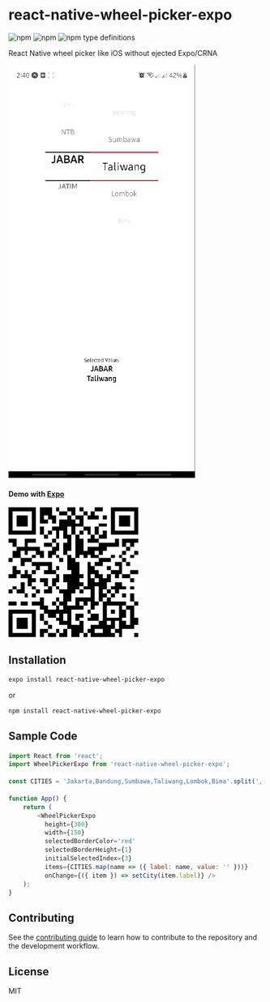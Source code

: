 # react-native-wheel-picker-expo
![npm](https://img.shields.io/npm/v/react-native-wheel-picker-expo?label=version&style=flat-square)
![npm](https://img.shields.io/npm/dt/react-native-wheel-picker-expo?color=4caf50&logo=react-native-wheel-picker-expo&style=flat-square)
![npm type definitions](https://img.shields.io/npm/types/react-native-wheel-picker-expo?style=flat-square)

React Native wheel picker like iOS without ejected Expo/CRNA

![](./example/demo.gif)

#### Demo with [Expo](https://expo.dev/@adityamr15/react-native-wheel-picker-expo-example)
![](./example/expo-demo.png)

## Installation

```sh
expo install react-native-wheel-picker-expo
```
or
```sh
npm install react-native-wheel-picker-expo
```

## Sample Code

```js
import React from 'react';
import WheelPickerExpo from 'react-native-wheel-picker-expo';

const CITIES = 'Jakarta,Bandung,Sumbawa,Taliwang,Lombok,Bima'.split(',');

function App() {
    return (
        <WheelPickerExpo
          height={300}
          width={150}
          selectedBorderColor='red'
          selectedBorderHeight={1}
          initialSelectedIndex={3}
          items={CITIES.map(name => ({ label: name, value: '' }))}
          onChange={({ item }) => setCity(item.label)} />
    );
}

```

## Contributing

See the [contributing guide](CONTRIBUTING.md) to learn how to contribute to the repository and the development workflow.

## License

MIT
